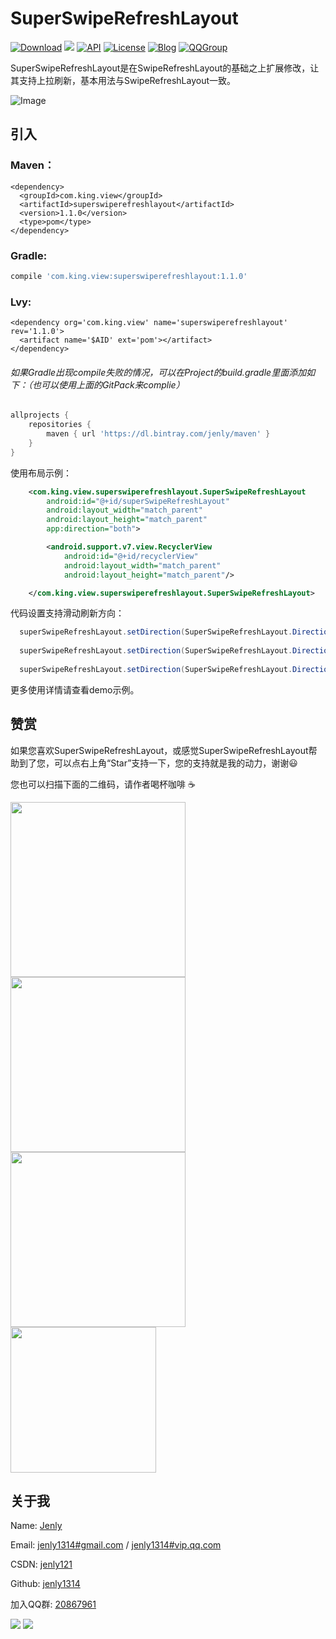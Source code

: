 # SuperSwipeRefreshLayout
[![Download](https://img.shields.io/badge/download-App-blue.svg)](https://raw.githubusercontent.com/jenly1314/SuperSwipeRefreshLayout/master/app/app-release.apk)
[![](https://jitpack.io/v/jenly1314/SuperSwipeRefreshLayout.svg)](https://jitpack.io/#jenly1314/SuperSwipeRefreshLayout)
[![API](https://img.shields.io/badge/API-9%2B-blue.svg?style=flat)](https://android-arsenal.com/api?level=9)
[![License](https://img.shields.io/badge/license-Apche%202.0-blue.svg)](http://www.apache.org/licenses/LICENSE-2.0)
[![Blog](https://img.shields.io/badge/blog-Jenly-9933CC.svg)](http://blog.csdn.net/jenly121)
[![QQGroup](https://img.shields.io/badge/QQGroup-20867961-blue.svg)](http://shang.qq.com/wpa/qunwpa?idkey=8fcc6a2f88552ea44b1411582c94fd124f7bb3ec227e2a400dbbfaad3dc2f5ad)

SuperSwipeRefreshLayout是在SwipeRefreshLayout的基础之上扩展修改，让其支持上拉刷新，基本用法与SwipeRefreshLayout一致。

![Image](https://github.com/jenly1314/SuperSwipeRefreshLayout/blob/master/gif.gif)


## 引入

### Maven：
```maven
<dependency>
  <groupId>com.king.view</groupId>
  <artifactId>superswiperefreshlayout</artifactId>
  <version>1.1.0</version>
  <type>pom</type>
</dependency>
```
### Gradle:
```gradle
compile 'com.king.view:superswiperefreshlayout:1.1.0'
```
### Lvy:
```lvy
<dependency org='com.king.view' name='superswiperefreshlayout' rev='1.1.0'>
  <artifact name='$AID' ext='pom'></artifact>
</dependency>
```

###### 如果Gradle出现compile失败的情况，可以在Project的build.gradle里面添加如下：（也可以使用上面的GitPack来complie）
```gradle
allprojects {
    repositories {
        maven { url 'https://dl.bintray.com/jenly/maven' }
    }
}
```

使用布局示例：
```Xml
    <com.king.view.superswiperefreshlayout.SuperSwipeRefreshLayout
        android:id="@+id/superSwipeRefreshLayout"
        android:layout_width="match_parent"
        android:layout_height="match_parent"
        app:direction="both">

        <android.support.v7.view.RecyclerView
            android:id="@+id/recyclerView"
            android:layout_width="match_parent"
            android:layout_height="match_parent"/>

    </com.king.view.superswiperefreshlayout.SuperSwipeRefreshLayout>
```


代码设置支持滑动刷新方向：
```Java
  superSwipeRefreshLayout.setDirection(SuperSwipeRefreshLayout.Direction.TOP);
 
  superSwipeRefreshLayout.setDirection(SuperSwipeRefreshLayout.Direction.BOTTOM);
  
  superSwipeRefreshLayout.setDirection(SuperSwipeRefreshLayout.Direction.BOTH);
```

更多使用详情请查看demo示例。

## 赞赏
如果您喜欢SuperSwipeRefreshLayout，或感觉SuperSwipeRefreshLayout帮助到了您，可以点右上角“Star”支持一下，您的支持就是我的动力，谢谢:smiley:<p>
您也可以扫描下面的二维码，请作者喝杯咖啡 :coffee:
    <div>
        <img src="https://jenly1314.github.io/image/pay/wxpay.png" width="280" heght="350">
        <img src="https://jenly1314.github.io/image/pay/alipay.png" width="280" heght="350">
        <img src="https://jenly1314.github.io/image/pay/qqpay.png" width="280" heght="350">
        <img src="https://jenly1314.github.io/image/alipay_red_envelopes.jpg" width="233" heght="350">
    </div>

## 关于我
   Name: <a title="关于作者" href="https://about.me/jenly1314" target="_blank">Jenly</a>

   Email: <a title="欢迎邮件与我交流" href="mailto:jenly1314@gmail.com" target="_blank">jenly1314#gmail.com</a> / <a title="给我发邮件" href="mailto:jenly1314@vip.qq.com" target="_blank">jenly1314#vip.qq.com</a>

   CSDN: <a title="CSDN博客" href="http://blog.csdn.net/jenly121" target="_blank">jenly121</a>

   Github: <a title="Github开源项目" href="https://github.com/jenly1314" target="_blank">jenly1314</a>

   加入QQ群: <a title="点击加入QQ群" href="http://shang.qq.com/wpa/qunwpa?idkey=8fcc6a2f88552ea44b1411582c94fd124f7bb3ec227e2a400dbbfaad3dc2f5ad" target="_blank">20867961</a>
   <div>
       <img src="https://jenly1314.github.io/image/jenly666.png">
       <img src="https://jenly1314.github.io/image/qqgourp.png">
   </div>

